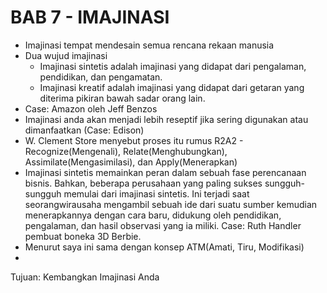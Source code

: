 # BAB 7 - IMAJINASI
- Imajinasi tempat mendesain semua rencana rekaan manusia
- Dua wujud imajinasi
  - Imajinasi sintetis adalah imajinasi yang didapat dari pengalaman, pendidikan, dan pengamatan.
  - Imajinasi kreatif adalah imajinasi yang didapat dari getaran yang diterima pikiran bawah sadar orang lain.
- Case: Amazon oleh Jeff Benzos
- Imajinasi anda akan menjadi lebih reseptif jika sering digunakan atau dimanfaatkan (Case: Edison)
- W. Clement Store menyebut proses itu rumus R2A2 - Recognize(Mengenali), Relate(Menghubungkan), Assimilate(Mengasimilasi), dan Apply(Menerapkan)
- Imajinasi sintetis memainkan peran dalam sebuah fase perencanaan bisnis. Bahkan, beberapa perusahaan yang paling sukses sungguh-sungguh memulai dari imajinasi sintetis. Ini terjadi saat seorangwirausaha mengambil sebuah ide dari suatu sumber kemudian menerapkannya dengan cara baru, didukung oleh pendidikan, pengalaman, dan hasil observasi yang ia miliki. Case: Ruth Handler pembuat boneka 3D Berbie.
- Menurut saya ini sama dengan konsep ATM(Amati, Tiru, Modifikasi)
- 



Tujuan: Kembangkan Imajinasi Anda
